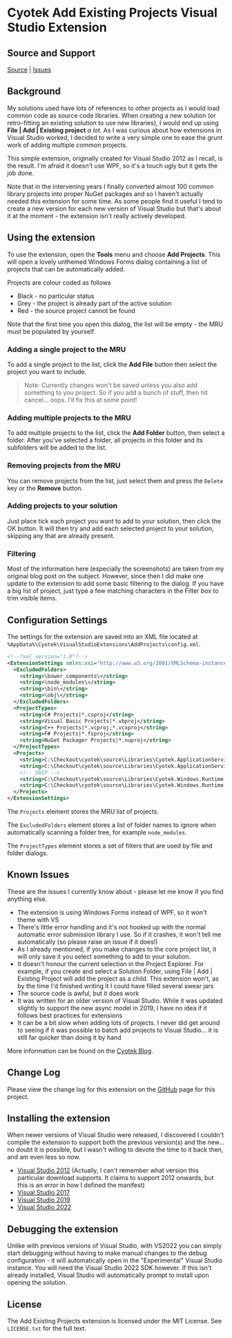 # Cyotek Add Existing Projects Visual Studio Extension

## Source and Support

[Source][source] | [Issues][issues]

## Background

My solutions used have lots of references to other projects as I
would load common code as source code libraries. When creating a
new solution (or retro-fitting an existing solution to use new
libraries), I would end up using **File | Add | Existing
project** _a lot_. As I was curious about how extensions in
Visual Studio worked, I decided to write a very simple one to
ease the grunt work of adding multiple common projects.

This simple extension, originally created for Visual Studio 2012
as I recall, is the result. I'm afraid it doesn't use WPF, so
it's a touch ugly but it gets the job done.

Note that in the intervening years I finally converted almost
100 common library projects into proper NuGet packages and so I
haven't actually needed this extension for some time. As some
people find it useful I tend to create a new version for each
new version of Visual Studio but that's about it at the moment -
the extension isn't really actively developed.

## Using the extension

To use the extension, open the **Tools** menu and choose **Add
Projects**. This will open a lovely unthemed Windows Forms
dialog containing a list of projects that can be automatically
added.

Projects are colour coded as follows

* Black - no particular status
* Grey - the project is already part of the active solution
* Red - the source project cannot be found

Note that the first time you open this dialog, the list will be
empty - the MRU must be populated by yourself.

### Adding a single project to the MRU

To add a single project to the list, click the **Add File**
button then select the project you want to include.

> Note: Currently changes won't be saved unless you also add
something to you project. So if you add a bunch of stuff, then
hit cancel... oops. I'll fix this at some point!

### Adding multiple projects to the MRU

To add multiple projects to the list, click the **Add Folder**
button, then select a folder. After you've selected a folder,
all projects in this folder and its subfolders will be added to
the list.

### Removing projects from the MRU

You can remove projects from the list, just select them and
press the `Delete` key or the **Remove** button.

### Adding projects to your solution

Just place tick each project you want to add to your solution,
then click the OK button. It will then try and add each selected
project to your solution, skipping any that are already present.

### Filtering

Most of the information here (especially the screenshots) are
taken from my original blog post on the subject. However, since
then I did make one update to the extension to add some basic
filtering to the dialog. If you have a big list of project, just
type a few matching characters in the Filter box to trim visible
items.

## Configuration Settings

The settings for the extension are saved into an XML file
located at
`%AppData%\Cyotek\VisualStudioExtensions\AddProjects\config.xml`.

```xml
<!--?xml version="1.0"?-->
<ExtensionSettings xmlns:xsi="http://www.w3.org/2001/XMLSchema-instance" xmlns:xsd="http://www.w3.org/2001/XMLSchema">
  <ExcludedFolders>
    <string>\bower_components\</string>
    <string>\node_modules\</string>
    <string>\bin\</string>
    <string>\obj\</string>
  </ExcludedFolders>
  <ProjectTypes>
    <string>C# Projects|*.csproj</string>
    <string>Visual Basic Projects|*.vbproj</string>
    <string>C++ Projects|*.vcproj;*.vcxproj</string>
    <string>F# Projects|*.fsproj</string>
    <string>NuGet Packager Projects|*.nuproj</string>
  </ProjectTypes>
  <Projects>
    <string>C:\Checkout\cyotek\source\Libraries\Cyotek.ApplicationServices\Cyotek.ApplicationServices.csproj</string>
    <string>C:\Checkout\cyotek\source\Libraries\Cyotek.ApplicationServices.Commands\Cyotek.ApplicationServices.Commands.csproj</string>
    <!-- SNIP -->
    <string>C:\Checkout\cyotek\source\Libraries\Cyotek.Windows.Runtime.Support\Cyotek.Windows.Runtime.Support.csproj</string>
    <string>C:\Checkout\cyotek\source\Libraries\Cyotek.Windows.Runtime.Testing\Cyotek.Windows.Runtime.Testing.csproj</string>
  </Projects>
</ExtensionSettings> 
```

The `Projects` element stores the MRU list of projects.

The `ExcludedFolders` element stores a list of folder names to
ignore when automatically scanning a folder tree, for example
`node_modules`.

The `ProjectTypes` element stores a set of filters that are used
by file and folder dialogs.

## Known Issues

These are the issues I currently know about - please let me know
if you find anything else.

* The extension is using Windows Forms instead of WPF, so it
  won't theme with VS
* There's little error handling and it's not hooked up with the
  normal automatic error submission library I use. So if it
  crashes, it won't tell me automatically (so please raise an
  issue if it does!)
* As I already mentioned, if you make changes to the core
  project list, it will only save it you select something to add
  to your solution.
* It doesn't honour the current selection in the Project
  Explorer. For example, if you create and select a Solution
  Folder, using File | Add | Existing Project will add the
  project as a child. This extension won't, as by the time I'd
  finished writing it I could have filled several swear jars
* The source code is awful, but it does work
* It was written for an older version of Visual Studio. While it
  was updated slightly to support the new async model in 2019, I
  have no idea if it follows best practices for extensions
* It can be a bit slow when adding lots of projects. I never did
  get around to seeing if it was possible to batch add projects
  to Visual Studio... it is still far quicker than doing it by
  hand

More information can be found on the [Cyotek Blog][blog].

## Change Log

Please view the change log for this extension on the
[GitHub][source] page for this project.

## Installing the extension

When newer versions of Visual Studio were released, I discovered
I couldn't compile the extension to support both the previous
version(s) and the new... no doubt it is possible, but I wasn't
willing to devote the time to it back then, and am even less so
now.

* [Visual Studio 2012][vs2015dl] (Actually, I can't remember
  what version this particular download supports. It claims to
  support 2012 onwards, but this is an error in how I defined
  the manifest)
* [Visual Studio 2017][vs2017dl]
* [Visual Studio 2019][vs2019dl]
* [Visual Studio 2022][vs2022dl]

## Debugging the extension

Unlike with previous versions of Visual Studio, with VS2022 you
can simply start debugging without having to make manual changes
to the debug configuration - it will automatically open in the
"Experimental" Visual Studio instance. You will need the Visual
Studio 2022 SDK however. If this isn't already installed, Visual
Studio will automatically prompt to install upon opening the
solution.

## License

The Add Existing Projects extension is licensed under the MIT
License. See `LICENSE.txt` for the full text.

[source]: https://github.com/cyotek/Cyotek.AddProjects
[issues]: https://github.com/cyotek/Cyotek.AddProjects/issues
[blog]: https://www.cyotek.com/blog/tag/vsix

[vs2015dl]: https://marketplace.visualstudio.com/items?itemName=RichardJMoss.AddExistingProjects
[vs2017dl]: https://marketplace.visualstudio.com/items?itemName=RichardJMoss.AddExistingProjects-19444
[vs2019dl]: https://github.com/cyotek/Cyotek.AddProjects/releases/tag/1.0.8.1
[vs2022dl]: https://marketplace.visualstudio.com/items?itemName=cyotek.cyotekaddprojectsvs2022
